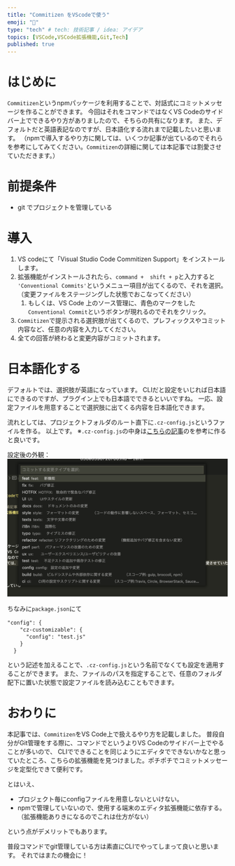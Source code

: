 ```yaml
---
title: "Commitizen をVScodeで使う"
emoji: "🐷"
type: "tech" # tech: 技術記事 / idea: アイデア
topics: [VSCode,VSCode拡張機能,Git,Tech]
published: true
---
```


# はじめに
`Commitizen`というnpmパッケージを利用することで、対話式にコミットメッセージを作ることができます。
今回はそれをコマンドではなくVS Codeのサイドバー上でできるやり方がありましたので、そちらの共有になります。
また、デフォルトだと英語表記なのですが、日本語化する流れまで記載したいと思います。
（npmで導入するやり方に関しては、いくつか記事が出ているのでそれらを参考にしてみてください。`Commitizen`の詳細に関しては本記事では割愛させていただきます。）

# 前提条件
* git でプロジェクトを管理している

# 導入
1. VS codeにて「Visual Studio Code Commitizen Support」をインストールします。
2. 拡張機能がインストールされたら、`command +  shift + p`と入力すると `'Conventional Commits'`というメニュー項目が出てくるので、それを選択。（変更ファイルをステージングした状態でおこなってください）
   1. もしくは、VS Code 上のソース管理に、青色のマークをした`Conventional Commit`というボタンが現れるのでそれをクリック。
3. `Commitizen`で提示される選択肢が出てくるので、プレフィックスやコミット内容など、任意の内容を入力してください。
4. 全ての回答が終わると変更内容がコミットされます。

# 日本語化する
デフォルトでは、選択肢が英語になっています。
CLIだと設定をいじれば日本語にできるのですが、プラグイン上でも日本語でできるといいですね。
一応、設定ファイルを用意することで選択肢に出てくる内容を日本語化できます。

流れとしては、プロジェクトフォルダのルート直下に`.cz-config.js`というファイルを作る。
以上です。
※`.cz-config.js`の中身は[こちらの記事](https://blog.solunita.net/posts/write-easy-neat-git-commit-message/#%E4%BD%BF%E3%81%84%E6%96%B9-1)のを参考に作ると良いです。

設定後の外観：
![パレットで項目が出てくる。](/images/220504_01.png)

ちなみに`package.json`にて

```
"config": {
    "cz-customizable": {
      "config": "test.js"
    }
  }
```

という記述を加えることで、`.cz-config.js`という名前でなくても設定を適用することができます。
また、ファイルのパスを指定することで、任意のフォルダ配下に置いた状態で設定ファイルを読み込むこともできます。

# おわりに
本記事では、`Commitizen`をVS Code上で扱えるやり方を記載しました。
普段自分がGit管理をする際に、コマンドでというよりVS Codeのサイドバー上でやることが多いので、
CLIでできることを同じようにエディタでできないかなと思っていたところ、こちらの拡張機能を見つけました。ポチポチでコミットメッセージを定型化できて便利です。

とはいえ、
* プロジェクト毎にconfigファイルを用意しないといけない。
* npmで管理していないので、使用する端末のエディタ拡張機能に依存する。（拡張機能ありきになるのでこれは仕方がない）

という点がデメリットでもあります。

普段コマンドでgit管理している方は素直にCLIでやってしまって良いと思います。
それではまたの機会に！